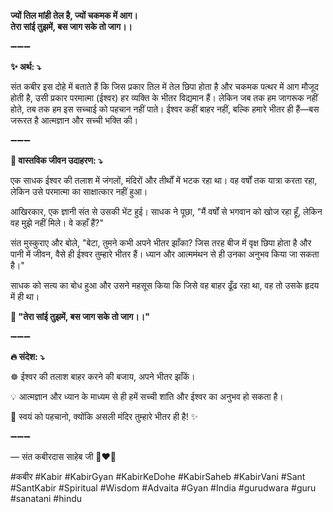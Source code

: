 **ज्यों तिल मांही तेल है, ज्यों चकमक में आग।**\
**तेरा सांई तुझमें, बस जाग सके तो जाग।।**

➖➖➖

**✨ अर्थ: ⤵**

संत कबीर इस दोहे में बताते हैं कि जिस प्रकार तिल में तेल छिपा होता है और चकमक पत्थर में आग मौजूद होती है, उसी प्रकार परमात्मा (ईश्वर) हर व्यक्ति के भीतर विद्यमान हैं। लेकिन जब तक हम जागरूक नहीं होते, तब तक हम इस सच्चाई को पहचान नहीं पाते। ईश्वर कहीं बाहर नहीं, बल्कि हमारे भीतर ही हैं—बस जरूरत है आत्मज्ञान और सच्ची भक्ति की।

➖➖➖

**🌾 वास्तविक जीवन उदाहरण: ⤵**

एक साधक ईश्वर की तलाश में जंगलों, मंदिरों और तीर्थों में भटक रहा था। वह वर्षों तक यात्रा करता रहा, लेकिन उसे परमात्मा का साक्षात्कार नहीं हुआ।

आखिरकार, एक ज्ञानी संत से उसकी भेंट हुई। साधक ने पूछा, "मैं वर्षों से भगवान को खोज रहा हूँ, लेकिन वह मुझे नहीं मिले। वे कहाँ हैं?"

संत मुस्कुराए और बोले, "बेटा, तुमने कभी अपने भीतर झाँका? जिस तरह बीज में वृक्ष छिपा होता है और पानी में जीवन, वैसे ही ईश्वर तुम्हारे भीतर हैं। ध्यान और आत्ममंथन से ही उनका अनुभव किया जा सकता है।"

साधक को सत्य का बोध हुआ और उसने महसूस किया कि जिसे वह बाहर ढूँढ रहा था, वह तो उसके हृदय में ही था।

**📜 "तेरा सांई तुझमें, बस जाग सके तो जाग।।"**

➖➖➖

**🔥 संदेश: ⤵**

☸ ईश्वर की तलाश बाहर करने की बजाय, अपने भीतर झाँकें।

💡 आत्मज्ञान और ध्यान के माध्यम से ही हमें सच्ची शांति और ईश्वर का अनुभव हो सकता है।

🙏 स्वयं को पहचानो, क्योंकि असली मंदिर तुम्हारे भीतर ही है! ✨

➖➖➖

— संत कबीरदास साहेब जी 🙏❤️💯

#कबीर #Kabir #KabirGyan #KabirKeDohe #KabirSaheb #KabirVani #Sant #SantKabir #Spiritual #Wisdom #Advaita #Gyan #India #gurudwara #guru #sanatani #hindu
